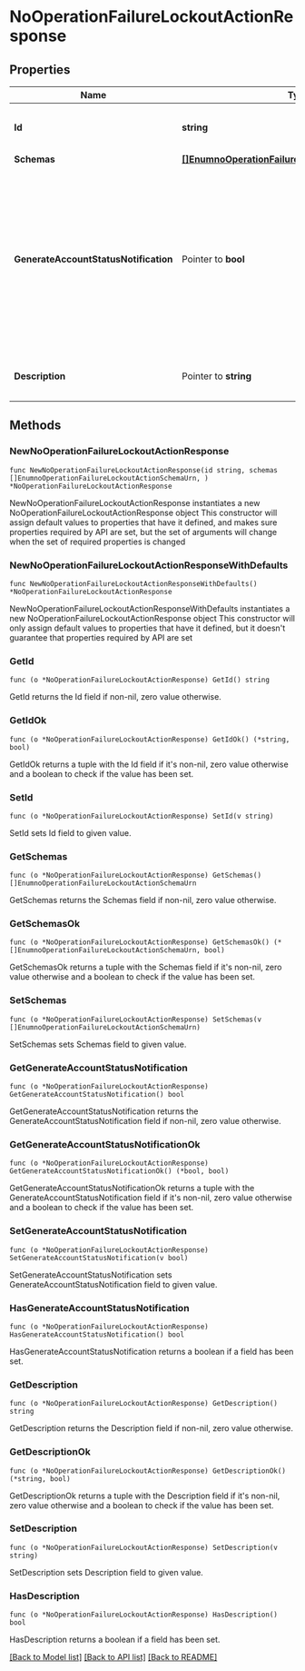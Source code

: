 # NoOperationFailureLockoutActionResponse

## Properties

Name | Type | Description | Notes
------------ | ------------- | ------------- | -------------
**Id** | **string** | Name of the Failure Lockout Action | 
**Schemas** | [**[]EnumnoOperationFailureLockoutActionSchemaUrn**](EnumnoOperationFailureLockoutActionSchemaUrn.md) |  | 
**GenerateAccountStatusNotification** | Pointer to **bool** | Indicates whether to generate an account status notification for cases in which this failure lockout action is invoked for a bind attempt with too many outstanding authentication failures. | [optional] 
**Description** | Pointer to **string** | A description for this Failure Lockout Action | [optional] 

## Methods

### NewNoOperationFailureLockoutActionResponse

`func NewNoOperationFailureLockoutActionResponse(id string, schemas []EnumnoOperationFailureLockoutActionSchemaUrn, ) *NoOperationFailureLockoutActionResponse`

NewNoOperationFailureLockoutActionResponse instantiates a new NoOperationFailureLockoutActionResponse object
This constructor will assign default values to properties that have it defined,
and makes sure properties required by API are set, but the set of arguments
will change when the set of required properties is changed

### NewNoOperationFailureLockoutActionResponseWithDefaults

`func NewNoOperationFailureLockoutActionResponseWithDefaults() *NoOperationFailureLockoutActionResponse`

NewNoOperationFailureLockoutActionResponseWithDefaults instantiates a new NoOperationFailureLockoutActionResponse object
This constructor will only assign default values to properties that have it defined,
but it doesn't guarantee that properties required by API are set

### GetId

`func (o *NoOperationFailureLockoutActionResponse) GetId() string`

GetId returns the Id field if non-nil, zero value otherwise.

### GetIdOk

`func (o *NoOperationFailureLockoutActionResponse) GetIdOk() (*string, bool)`

GetIdOk returns a tuple with the Id field if it's non-nil, zero value otherwise
and a boolean to check if the value has been set.

### SetId

`func (o *NoOperationFailureLockoutActionResponse) SetId(v string)`

SetId sets Id field to given value.


### GetSchemas

`func (o *NoOperationFailureLockoutActionResponse) GetSchemas() []EnumnoOperationFailureLockoutActionSchemaUrn`

GetSchemas returns the Schemas field if non-nil, zero value otherwise.

### GetSchemasOk

`func (o *NoOperationFailureLockoutActionResponse) GetSchemasOk() (*[]EnumnoOperationFailureLockoutActionSchemaUrn, bool)`

GetSchemasOk returns a tuple with the Schemas field if it's non-nil, zero value otherwise
and a boolean to check if the value has been set.

### SetSchemas

`func (o *NoOperationFailureLockoutActionResponse) SetSchemas(v []EnumnoOperationFailureLockoutActionSchemaUrn)`

SetSchemas sets Schemas field to given value.


### GetGenerateAccountStatusNotification

`func (o *NoOperationFailureLockoutActionResponse) GetGenerateAccountStatusNotification() bool`

GetGenerateAccountStatusNotification returns the GenerateAccountStatusNotification field if non-nil, zero value otherwise.

### GetGenerateAccountStatusNotificationOk

`func (o *NoOperationFailureLockoutActionResponse) GetGenerateAccountStatusNotificationOk() (*bool, bool)`

GetGenerateAccountStatusNotificationOk returns a tuple with the GenerateAccountStatusNotification field if it's non-nil, zero value otherwise
and a boolean to check if the value has been set.

### SetGenerateAccountStatusNotification

`func (o *NoOperationFailureLockoutActionResponse) SetGenerateAccountStatusNotification(v bool)`

SetGenerateAccountStatusNotification sets GenerateAccountStatusNotification field to given value.

### HasGenerateAccountStatusNotification

`func (o *NoOperationFailureLockoutActionResponse) HasGenerateAccountStatusNotification() bool`

HasGenerateAccountStatusNotification returns a boolean if a field has been set.

### GetDescription

`func (o *NoOperationFailureLockoutActionResponse) GetDescription() string`

GetDescription returns the Description field if non-nil, zero value otherwise.

### GetDescriptionOk

`func (o *NoOperationFailureLockoutActionResponse) GetDescriptionOk() (*string, bool)`

GetDescriptionOk returns a tuple with the Description field if it's non-nil, zero value otherwise
and a boolean to check if the value has been set.

### SetDescription

`func (o *NoOperationFailureLockoutActionResponse) SetDescription(v string)`

SetDescription sets Description field to given value.

### HasDescription

`func (o *NoOperationFailureLockoutActionResponse) HasDescription() bool`

HasDescription returns a boolean if a field has been set.


[[Back to Model list]](../README.md#documentation-for-models) [[Back to API list]](../README.md#documentation-for-api-endpoints) [[Back to README]](../README.md)


